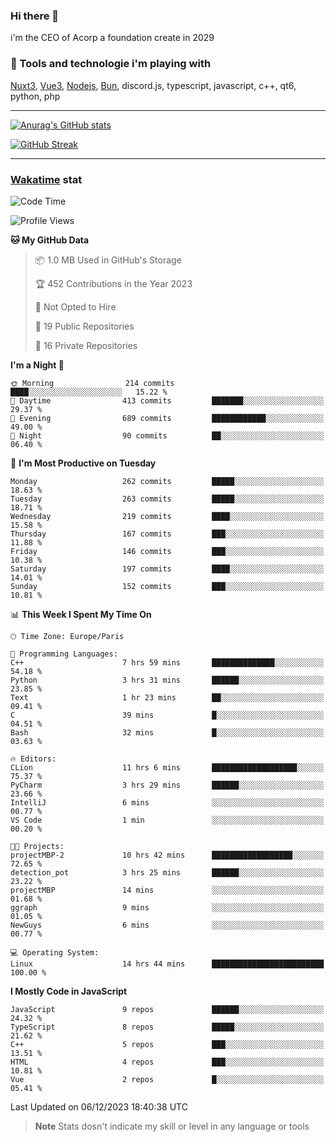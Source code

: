 ### Hi there 👋

i'm the CEO of Acorp a foundation create in 2029  

### 🧰 Tools and technologie i'm playing with

[Nuxt3](https://nuxt.com), [Vue3](https://vuejs.org/), [Nodejs](https://nodejs.org), [Bun](https://bun.sh/), discord.js, typescript, javascript, c++, qt6, python, php

---

[![Anurag's GitHub stats](https://github-readme-stats.vercel.app/api?username=ackimixs&show_icons=true&theme=github_dark&count_private=true)](https://www.ackimixs.xyz)

[![GitHub Streak](https://github-readme-streak-stats.herokuapp.com?user=Ackimixs&theme=github-dark-blue&date_format=j%20M%5B%20Y%5D&mode=weekly)](https://git.io/streak-stats)

---
 
 ### [Wakatime](https://wakatime.com/) stat

<!--START_SECTION:waka-->
![Code Time](http://img.shields.io/badge/Code%20Time-888%20hrs%205%20mins-blue)

![Profile Views](http://img.shields.io/badge/Profile%20Views-0-blue)

**🐱 My GitHub Data** 

> 📦 1.0 MB Used in GitHub's Storage 
 > 
> 🏆 452 Contributions in the Year 2023
 > 
> 🚫 Not Opted to Hire
 > 
> 📜 19 Public Repositories 
 > 
> 🔑 16 Private Repositories 
 > 
**I'm a Night 🦉** 

```text
🌞 Morning                214 commits         ████░░░░░░░░░░░░░░░░░░░░░   15.22 % 
🌆 Daytime                413 commits         ███████░░░░░░░░░░░░░░░░░░   29.37 % 
🌃 Evening                689 commits         ████████████░░░░░░░░░░░░░   49.00 % 
🌙 Night                  90 commits          ██░░░░░░░░░░░░░░░░░░░░░░░   06.40 % 
```
📅 **I'm Most Productive on Tuesday** 

```text
Monday                   262 commits         █████░░░░░░░░░░░░░░░░░░░░   18.63 % 
Tuesday                  263 commits         █████░░░░░░░░░░░░░░░░░░░░   18.71 % 
Wednesday                219 commits         ████░░░░░░░░░░░░░░░░░░░░░   15.58 % 
Thursday                 167 commits         ███░░░░░░░░░░░░░░░░░░░░░░   11.88 % 
Friday                   146 commits         ███░░░░░░░░░░░░░░░░░░░░░░   10.38 % 
Saturday                 197 commits         ████░░░░░░░░░░░░░░░░░░░░░   14.01 % 
Sunday                   152 commits         ███░░░░░░░░░░░░░░░░░░░░░░   10.81 % 
```


📊 **This Week I Spent My Time On** 

```text
🕑︎ Time Zone: Europe/Paris

💬 Programming Languages: 
C++                      7 hrs 59 mins       ██████████████░░░░░░░░░░░   54.18 % 
Python                   3 hrs 31 mins       ██████░░░░░░░░░░░░░░░░░░░   23.85 % 
Text                     1 hr 23 mins        ██░░░░░░░░░░░░░░░░░░░░░░░   09.41 % 
C                        39 mins             █░░░░░░░░░░░░░░░░░░░░░░░░   04.51 % 
Bash                     32 mins             █░░░░░░░░░░░░░░░░░░░░░░░░   03.63 % 

🔥 Editors: 
CLion                    11 hrs 6 mins       ███████████████████░░░░░░   75.37 % 
PyCharm                  3 hrs 29 mins       ██████░░░░░░░░░░░░░░░░░░░   23.66 % 
IntelliJ                 6 mins              ░░░░░░░░░░░░░░░░░░░░░░░░░   00.77 % 
VS Code                  1 min               ░░░░░░░░░░░░░░░░░░░░░░░░░   00.20 % 

🐱‍💻 Projects: 
projectMBP-2             10 hrs 42 mins      ██████████████████░░░░░░░   72.65 % 
detection_pot            3 hrs 25 mins       ██████░░░░░░░░░░░░░░░░░░░   23.22 % 
projectMBP               14 mins             ░░░░░░░░░░░░░░░░░░░░░░░░░   01.68 % 
ggraph                   9 mins              ░░░░░░░░░░░░░░░░░░░░░░░░░   01.05 % 
NewGuys                  6 mins              ░░░░░░░░░░░░░░░░░░░░░░░░░   00.77 % 

💻 Operating System: 
Linux                    14 hrs 44 mins      █████████████████████████   100.00 % 
```

**I Mostly Code in JavaScript** 

```text
JavaScript               9 repos             ██████░░░░░░░░░░░░░░░░░░░   24.32 % 
TypeScript               8 repos             █████░░░░░░░░░░░░░░░░░░░░   21.62 % 
C++                      5 repos             ███░░░░░░░░░░░░░░░░░░░░░░   13.51 % 
HTML                     4 repos             ███░░░░░░░░░░░░░░░░░░░░░░   10.81 % 
Vue                      2 repos             █░░░░░░░░░░░░░░░░░░░░░░░░   05.41 % 
```




 Last Updated on 06/12/2023 18:40:38 UTC
<!--END_SECTION:waka-->

> **Note**
> Stats dosn't indicate my skill or level in any language or tools
